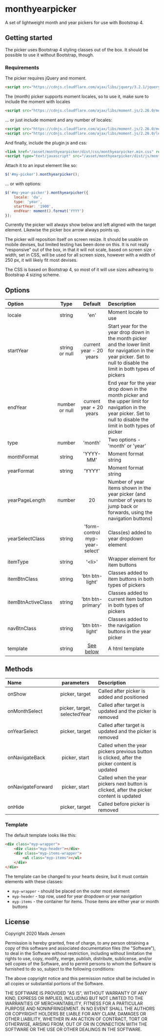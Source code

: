 # monthyearpicker

A set of lightweight month and year pickers for use with Bootstrap 4.

## Getting started

The picker uses Bootstrap 4 styling classes out of the box. It should be possible to use it without Bootstrap, though.

### Requirements

The picker requires jQuery and moment.

```html
<script src="https://cdnjs.cloudflare.com/ajax/libs/jquery/3.2.1/jquery.min.js" integrity="sha512-3P8rXCuGJdNZOnUx/03c1jOTnMn3rP63nBip5gOP2qmUh5YAdVAvFZ1E+QLZZbC1rtMrQb+mah3AfYW11RUrWA==" crossorigin="anonymous"></script>
```
The (month) picker supports moment locales, so to use it, make sure to include the moment with locales

```html
<script src="https://cdnjs.cloudflare.com/ajax/libs/moment.js/2.26.0/moment-with-locales.js" integrity="sha512-mIWWTYlNvs7KAF9rtmx0NWhJ/aT2XY6KgUjECzR+81osUdirJY6SvVyukL7Nv35Z+zRYoqShprDi6LtMMgkFbw==" crossorigin="anonymous"></script>
```
 
... or just include moment and any number of locales:

```html
<script src="https://cdnjs.cloudflare.com/ajax/libs/moment.js/2.26.0/moment.min.js" integrity="sha512-QkuqGuFAgaPp3RTyTyJZnB1IuwbVAqpVGN58UJ93pwZel7NZ8wJOGmpO1zPxZGehX+0pc9/dpNG9QdL52aI4Cg==" crossorigin="anonymous"></script>
<script src="https://cdnjs.cloudflare.com/ajax/libs/moment.js/2.26.0/locale/da.js" integrity="sha512-22YurY/WjtgvkvOit1sR34nJroPzm0WdkOtPah/bv0TKqajxMVS2SLKxeSwwbBp+NlsUOItFS2Bks5tWWdGzhQ==" crossorigin="anonymous"></script>
```

And finally, include the plugin js and css:

```html
<link href="/asset/monthyearpicker/dist/css/monthyearpicker.min.css" rel="stylesheet" type="text/css">
<script type="text/javascript" src="/asset/monthyearpicker/dist/js/monthyearpicker.min.js"></script>
```

Attach it to an input element like so:

```javascript
$('#my-picker').monthyearpicker();
```
... or with options:

```javascript
$('#my-year-picker').monthyearpicker({
    locale: 'da',
    type: 'year',
    startYear: '1900',
    endYear: moment().format('YYYY')
});
```

Currently the picker will always show below and left aligned with the target element. Likewise the picker box arrow always points up.

The picker will reposition itself on screen resize. It should be usable on mobile devises, but limited testing has been done on this. It is not really "responsive" out of the box, in that it will not scale, based on screen size - width, set in CSS, will be used for all screen sizes, however with a width of 250 px, it will likely fit most devises.

The CSS is based on Bootstrap 4, so most of it will use sizes adhearing to Bootstrap 4 sizing scheme. 

## Options

| Option | Type | Default | Description |
|:--- |:---:|:---:|:--- |
| locale | string | 'en' | Moment locale to use |
| startYear | string or null | current year - 20 years | Start year for the year drop down in the month picker and the lower limit for navigation in the year picker. Set to null to disable the limit in both types of pickers |
| endYear | number or null | current year + 20 years | End year for the year drop down in the month picker and the upper limit for navigation in the year picker. Set to null to disable the limit in both types of picker |
| type | number | 'month' | Two options - 'month' or 'year' |
| monthFormat | string | 'YYYY-MM' | Moment format string |
| yearFormat | string | 'YYYY' | Moment format string |
| yearPageLength | number | 20 | Number of year items shown in the year picker (and number of years to jump back or forwards, using the navigation buttons) |
| yearSelectClass | string | 'form-control myp-year-select' | Class(es) added to year dropdown element |
| itemType | string | '\<li\>' | Wrapper element for item buttons |
| itemBtnClass | string | 'btn btn-light' | Classes added to item buttons in both types of pickers |
| itemBtnActiveClass | string | 'btn btn-primary' | Classes added to current item button in both types of pickers |
| navBtnClass | string | 'btn btn-light' | Classes added to the navigation buttons in the year picker |
| template | string | [See below](#template) | A html template |

## Methods
| Name | parameters | Description |
|:--- |:---:|:--- |
| onShow | picker, target | Called after picker is added and positioned | 
| onMonthSelect | picker, target, selectedYear | Called after target is updated and the picker is removed |
| onYearSelect | picker, target | Called after target is updated and the picker is removed |
| onNavigateBack | picker, start | Called when the year pickers previous button is clicked, after the picker content is updated |
| onNavigateForward | picker, start | Called when the year pickers next button is clicked, after the picker content is updated |
| onHide | picker, target | Called before picker is removed | 

### <a name="template"></a>Template

The default template looks like this:

```html
<div class="myp-wrapper">
	<div class="myp-header"></div>
	<div class="myp-items-wrapper">
		<ul class="myp-items"></ul>
	</div>
</div>
```

The template can be changed to your hearts desire, but it must contain elements with these classes:
* `myp-wrapper` - should be placed on the outer most element
* `myp-header` - top row, used for year dropdown or year navigation
* `myp-items` - the container for items. Those items are either year or month buttons

## License

Copyright 2020 Mads Jensen

Permission is hereby granted, free of charge, to any person
obtaining a copy of this software and associated documentation
files (the "Software"), to deal in the Software without
restriction, including without limitation the rights to use,
copy, modify, merge, publish, distribute, sublicense, and/or sell
copies of the Software, and to permit persons to whom the
Software is furnished to do so, subject to the following
conditions:

The above copyright notice and this permission notice shall be
included in all copies or substantial portions of the Software.

THE SOFTWARE IS PROVIDED "AS IS", WITHOUT WARRANTY OF ANY KIND,
EXPRESS OR IMPLIED, INCLUDING BUT NOT LIMITED TO THE WARRANTIES
OF MERCHANTABILITY, FITNESS FOR A PARTICULAR PURPOSE AND
NONINFRINGEMENT. IN NO EVENT SHALL THE AUTHORS OR COPYRIGHT
HOLDERS BE LIABLE FOR ANY CLAIM, DAMAGES OR OTHER LIABILITY,
WHETHER IN AN ACTION OF CONTRACT, TORT OR OTHERWISE, ARISING
FROM, OUT OF OR IN CONNECTION WITH THE SOFTWARE OR THE USE OR
OTHER DEALINGS IN THE SOFTWARE.
